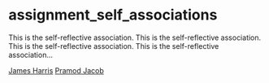 assignment_self_associations
============================

This is the self-reflective association. This is the self-reflective association. This is the self-reflective association. This is the self-reflective association...

[James Harris](https://github.com/domarp-j/)
[Pramod Jacob](https://github.com/DawnPaladin/)

